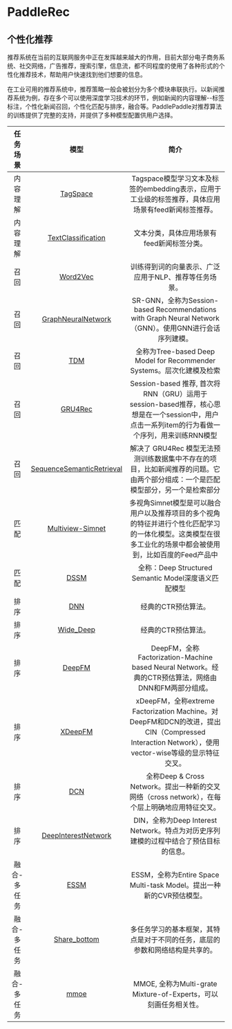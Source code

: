 PaddleRec
=========

个性化推荐
-------

推荐系统在当前的互联网服务中正在发挥越来越大的作用，目前大部分电子商务系统、社交网络，广告推荐，搜索引擎，信息流，都不同程度的使用了各种形式的个性化推荐技术，帮助用户快速找到他们想要的信息。

在工业可用的推荐系统中，推荐策略一般会被划分为多个模块串联执行。以新闻推荐系统为例，存在多个可以使用深度学习技术的环节，例如新闻的内容理解--标签标注，个性化新闻召回，个性化匹配与排序，融合等。PaddlePaddle对推荐算法的训练提供了完整的支持，并提供了多种模型配置供用户选择。


| 任务场景          |                        模型                        |                             简介                             |
| :---------------: | :------------------------------------------------: | :----------------------------------------------------------: |
| 内容理解          | [TagSpace](https://github.com/PaddlePaddle/models/tree/develop/PaddleRec/tagspace) |Tagspace模型学习文本及标签的embedding表示，应用于工业级的标签推荐，具体应用场景有feed新闻标签推荐。|
| 内容理解          | [TextClassification](https://github.com/PaddlePaddle/models/tree/develop/PaddleRec/text_classification) |文本分类，具体应用场景有feed新闻标签分类。|
| 召回              | [Word2Vec](https://github.com/PaddlePaddle/models/tree/develop/PaddleRec/word2vec) |训练得到词的向量表示、广泛应用于NLP、推荐等任务场景。 |
| 召回              | [GraphNeuralNetwork](https://github.com/PaddlePaddle/models/tree/develop/PaddleRec/gnn) |SR-GNN，全称为Session-based Recommendations with Graph Neural Network（GNN）。使用GNN进行会话序列建模。 |
| 召回              | [TDM](https://github.com/PaddlePaddle/models/tree/develop/PaddleRec/tdm) |全称为Tree-based Deep Model for Recommender Systems。层次化建模及检索 |
| 召回              | [GRU4Rec](https://github.com/PaddlePaddle/models/tree/develop/PaddleRec/gru4rec) |Session-based 推荐, 首次将RNN（GRU）运用于session-based推荐，核心思想是在一个session中，用户点击一系列item的行为看做一个序列，用来训练RNN模型 |
| 召回              | [SequenceSemanticRetrieval](https://github.com/PaddlePaddle/models/tree/develop/PaddleRec/ssr) |解决了 GRU4Rec 模型无法预测训练数据集中不存在的项目，比如新闻推荐的问题。它由两个部分组成：一个是匹配模型部分，另一个是检索部分  |
| 匹配              | [Multiview-Simnet](https://github.com/PaddlePaddle/models/tree/develop/PaddleRec/multiview_simnet) |多视角Simnet模型是可以融合用户以及推荐项目的多个视角的特征并进行个性化匹配学习的一体化模型。这类模型在很多工业化的场景中都会被使用到，比如百度的Feed产品中 |
| 匹配              | [DSSM](https://github.com/PaddlePaddle/models/tree/develop/PaddleRec/dssm) |全称：Deep Structured Semantic Model深度语义匹配模型 |
| 排序              | [DNN](https://github.com/PaddlePaddle/models/tree/develop/PaddleRec/ctr/cnn) |经典的CTR预估算法。|
| 排序              | [Wide_Deep](https://github.com/PaddlePaddle/models/tree/develop/PaddleRec/ctr/wide_deep) |经典的CTR预估算法。|
| 排序              | [DeepFM](https://github.com/PaddlePaddle/models/tree/develop/PaddleRec/ctr/deepfm) |DeepFM，全称Factorization-Machine based Neural Network。经典的CTR预估算法，网络由DNN和FM两部分组成。 |
| 排序              | [XDeepFM](https://github.com/PaddlePaddle/models/tree/develop/PaddleRec/ctr/xdeepfm) |xDeepFM，全称extreme Factorization Machine。对DeepFM和DCN的改进，提出CIN（Compressed Interaction Network），使用vector-wise等级的显示特征交叉。 |
| 排序              | [DCN](https://github.com/PaddlePaddle/models/tree/develop/PaddleRec/ctr/dcn) |全称Deep & Cross Network。提出一种新的交叉网络（cross network），在每个层上明确地应用特征交叉。  |
| 排序              | [DeepInterestNetwork](https://github.com/PaddlePaddle/models/tree/develop/PaddleRec/din) |DIN，全称为Deep Interest Network。特点为对历史序列建模的过程中结合了预估目标的信息。  |
| 融合-多任务       | [ESSM](https://github.com/PaddlePaddle/models/tree/develop/PaddleRec/multi-task/essm) |ESSM，全称为Entire Space Multi-task Model。提出一种新的CVR预估模型。  |
| 融合-多任务       | [Share_bottom](https://github.com/PaddlePaddle/models/tree/develop/PaddleRec/multi-task/Share_bottom) |多任务学习的基本框架，其特点是对于不同的任务，底层的参数和网络结构是共享的。  |
| 融合-多任务       | [mmoe](https://github.com/PaddlePaddle/models/tree/develop/PaddleRec/multi-task/MMOE) |MMOE, 全称为Multi-grate Mixture-of-Experts，可以刻画任务相关性。  |
